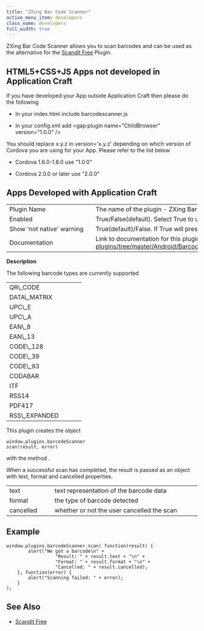 ```yaml
---
title: "ZXing Bar Code Scanner"
active_menu_item: developers
class_name: developers
full_width: true
---
```



ZXing Bar Code Scanner allows you to scan barcodes and can be used as the alternative for the [Scandit Free](/developers/documentation/ac-mobile-build-phonegap/ac-mobile-build/ac-build-plugins/scandit-free) Plugin.

## HTML5+CSS+JS Apps not developed in Application Craft

If you have developed your App outside Application Craft then please do the following

 - In your index.html include barcodescanner.js

 - In your config.xml add \<gap:plugin name="ChildBrowser" version="1.0.0" /\>

You should replace x.y.z in version='x.y.z' depending on which version of Cordova you are using for your App. Please refer to the list below

 - Cordova 1.6.0-1.8.0 use "1.0.0"

 - Cordova 2.0.0 or later use "2.0.0"

## Apps Developed with Application Craft

<table>
<tr>
<td width="182">
Plugin Name

</td>
<td width="20">
</td>
<td width="740">
The name of the plugin - ZXing Bar Code Scanner

</td>
</tr>
<tr>
<td width="182">
Enabled

</td>
<td width="20">
        
      

</td>
<td width="740">
True/False(default). Select True to use a plugin in your app

</td>
</tr>
<tr>
<td width="182">
Show 'not native' warning

</td>
<td width="20">
        
      

</td>
<td width="740">
True(default)/False. If True will present a message to users if the app is not being run as a Native App.

</td>
</tr>
<tr>
<td width="182">
Documentation

</td>
<td width="20">
        
      

</td>
<td width="740">
  Link to documentation for this plugin: <a href="https://github.com/phonegap/phonegap-plugins/tree/master/Android/BarcodeScanner#using-the-plugin">https://github.com/phonegap/phonegap-plugins/tree/master/Android/BarcodeScanner\#using-the-plugin</a>

</td>
</tr>
</table>

**Description**

The following barcode types are currently supported

<table>
<tr>
<td width="182">
QR\_CODE

</td>
</tr>
<tr>
<td width="182">
DATA\_MATRIX

</td>
</tr>
<tr>
<td width="182">
UPC\_E

</td>
</tr>
<tr>
<td width="182">
UPC\_A

</td>
</tr>
<tr>
<td width="182">
EAN\_8

</td>
</tr>
<tr>
<td width="182">
EAN\_13

</td>
</tr>
<tr>
<td width="182">
CODE\_128

</td>
</tr>
<tr>
<td width="182">
CODE\_39

</td>
</tr>
<tr>
<td width="182">
CODE\_93

</td>
</tr>
<tr>
<td width="182">
CODABAR

</td>
</tr>
<tr>
<td width="182">
ITF

</td>
</tr>
<tr>
<td width="182">
RSS14

</td>
</tr>
<tr>
<td width="182">
PDF417

</td>
</tr>
<tr>
<td width="182">
RSS\_EXPANDED

</td>
</tr>
</table>

This plugin creates the object

    window.plugins.barcodeScanner
    scan(result, error)
   

with the method .

When a successful scan has completed, the result is passed as an object with text, format and cancelled properties.

<table>
<tr>
<td width="182">
text

</td>
<td width="20">
</td>
<td width="740">
text representation of the barcode data

</td>
</tr>
<tr>
<td width="182">
format

</td>
<td width="20">
        
      

</td>
<td width="740">
the type of barcode detected

</td>
</tr>
<tr>
<td width="182">
cancelled

</td>
<td width="20">
        
      

</td>
<td width="740">
whether or not the user cancelled the scan

</td>
</tr>
</table>

## Example

    window.plugins.barcodeScanner.scan( function(result) {
            alert("We got a barcode\n" +
                      "Result: " + result.text + "\n" +
                      "Format: " + result.format + "\n" +
                      "Cancelled: " + result.cancelled);
        }, function(error) {
            alert("Scanning failed: " + error);
        }
    );
     
   

## See Also

 - [Scandit Free](/developers/documentation/ac-mobile-build-phonegap/ac-mobile-build/ac-build-plugins/scandit-free)

